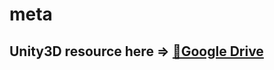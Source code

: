 # meta

## Unity3D resource here => [🔗Google Drive](https://drive.google.com/drive/folders/1N_CuWSskoL3lnUwOhJiBdgHhm4VxaixC?usp=sharing)
